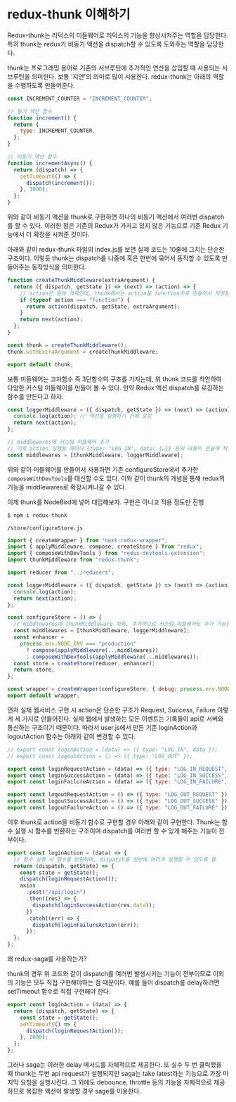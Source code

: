 ﻿# redux-thunk 이해하기

Redux-thunk는 리덕스의 미들웨어로 리덕스의 기능을 향상시켜주는 역할을 담당한다.
특히 thunk는 redux가 비동기 액션을 dispatch할 수 있도록 도와주는 역할을 담당한다.

thunk는 프로그래밍 용어로 기존의 서브루틴에 추가적인 연산을 삽입할 때 사용되는 서브루틴을 의미한다. 보통 '지연'의 의미로 많이 사용한다. redux-thunk는 아래의 역할을 수행하도록 만들어준다.

```jsx
const INCREMENT_COUNTER = "INCREMENT_COUNTER";

// 동기 액션 함수
function increment() {
  return {
    type: INCREMENT_COUNTER,
  };
}

// 비동기 액션 함수
function incrementAsync() {
  return (dispatch) => {
    setTimeout(() => {
      dispatch(increment());
    }, 1000);
  };
}
```

위와 같이 비동기 액션을 thunk로 구현하면 하나의 비동기 액션에서 여러번 dispatch를 할 수 있다. 이러한 점은 기존의 Redux가 가지고 있지 않은 기능으로 기존 Redux 기능에서 더 확장을 시켜준 것이다.

아래와 같이 redux-thunk 파일의 index.js를 보면 실제 코드는 10줄에 그치는 단순한 구조이다.
이렇듯 thunk는 dispatch를 나중에 혹은 한번에 묶어서 동작할 수 있도록 만들어주는 동작방식을 의미한다.

```jsx
function createThunkMiddleware(extraArgument) {
  return ({ dispatch, getState }) => (next) => (action) => {
    // action은 원래 객체인데, thunk에서는 action을 function으로 만들어서 지연함수를 만들 수 있는 구조이다.
    if (typeof action === "function") {
      return action(dispatch, getState, extraArgument);
    }
    return next(action);
  };
}

const thunk = createThunkMiddleware();
thunk.withExtraArgument = createThunkMiddleware;

export default thunk;
```

보통 미들웨어는 고차함수 즉 3단함수의 구조를 가지는데, 위 thunk 코드를 착안하여 다양한 커스텀 미들웨어를 만들어 볼 수 있다. 만약 Redux 액션 dispatch를 로깅하는 함수를 만든다고 하자.

```jsx
const loggerMiddleware = ({ dispatch, getState }) => (next) => (action) => {
  console.log(action); // 액션을 실행하기 전에 로깅
  return next(action);
};

// middlewares에 커스텀 미들웨어 추가
// 이후 action 실행될 때마다 {type: "LOG_IN", data: {…}} 등의 내용이 콘솔에 찍힌다.
const middlewares = [thunkMiddleware, loggerMiddleware];
```

위와 같이 미들웨어를 만들어서 사용하면 기존 configureStore에서 추가한 `composeWithDevTools`를 대신할 수도 있다. 이와 같이 thunk의 개념을 통해 redux의 기능을 middlewares로 확장시켜나갈 수 있다.

이제 thunk를 NodeBird에 넣어 대입해보자. 구현은 아니고 적용 정도만 진행

```bash
$ npm i redux-thunk
```

`/store/configureStore.js`

```jsx
import { createWrapper } from "next-redux-wrapper";
import { applyMiddleware, compose, createStore } from "redux";
import { composeWithDevTools } from "redux-devtools-extension";
import thunkMiddleware from "redux-thunk";

import reducer from "../reducers";

const loggerMiddleware = ({ dispatch, getState }) => (next) => (action) => {
  console.log(action);
  return next(action);
};

const configureStore = () => {
  // middlewares에 thunkMiddleware 적용, 추가적으로 커스텀 미들웨어도 추가 가능함
  const middlewares = [thunkMiddleware, loggerMiddleware];
  const enhancer =
    process.env.NODE_ENV === "production"
      ? compose(applyMiddleware(...middlewares))
      : composeWithDevTools(applyMiddleware(...middlewares));
  const store = createStore(reducer, enhancer);
  return store;
};

const wrapper = createWrapper(configureStore, { debug: process.env.NODE_ENV === "development" });
export default wrapper;
```

먼저 실제 웹서비스 구현 시 action은 단순한 구조가 Request, Success, Failure 이렇게 세 가지로 만들어진다. 실제 웹에서 발생하는 모든 이벤트는 기록들이 api로 서버와 통신하는 구조이기 때문이다. 따라서 user.js에서 만든 기존 loginAction과 logoutAction 함수는 아래와 같이 변경할 수 있다.

```jsx
// export const loginAction = (data) => ({ type: "LOG_IN", data });
// export const logoutAction = () => ({ type: "LOG_OUT" });

export const loginRequestAction = (data) => ({ type: "LOG_IN_REQUEST", data });
export const loginSuccessAction = (data) => ({ type: "LOG_IN_SUCCESS", data });
export const loginFailureAction = (data) => ({ type: "LOG_IN_FAILURE", data });

export const logoutRequestAction = () => ({ type: "LOG_OUT_REQUEST" });
export const logoutSuccessAction = () => ({ type: "LOG_OUT_SUCCESS" });
export const logoutFailureAction = () => ({ type: "LOG_OUT_FAILURE" });
```

이후 thunk로 action을 비동기 함수로 구현할 경우 아래와 같이 구현한다.
Thunk는 함수 실행 시 함수를 반환하는 구조이며 dispatch를 여러번 할 수 있게 해주는 기능이 전부이다.

```jsx
export const loginAction = (data) => {
  // 함수 실행 시 함수를 반환하며, dispatch를 한번에 여러개 실행할 수 있도록 함
  return (dispatch, getState) => {
    const state = getState();
    dispatch(loginRequestAction());
    axios
      .post("/api/login")
      .then((res) => {
        dispatch(loginSuccessAction(res.data));
      })
      .catch((err) => {
        dispatch(loginFailureAction(err));
      });
  };
};
```

왜 redux-saga를 사용하는가?

thunk의 경우 위 코드와 같이 dispatch를 여러번 발생시키는 기능이 전부이므로 이외의 기능은 모두 직접 구현해야하는 점 때문이다. 예를 들어 dispatch를 delay하려면 setTimeout 함수로 직접 구현해야 한다.

```jsx
export const loginAction = (data) => {
  return (dispatch, getState) => {
    const state = getState();
    setTimeout(() => {
      dispatch(loginRequestAction());
    }, 2000);
  };
};
```

그러나 saga는 이러한 delay 메서드를 자체적으로 제공한다. 또 실수 두 번 클릭했을 때 thunk는 두번 api request가 실행되지만 saga는 take latest라는 기능으로 가장 마지막 요청을 실행시킨다. 그 외에도 debounce, throttle 등의 기능을 자체적으로 제공하므로 복잡한 액션이 발생할 경우 sage를 이용한다.
